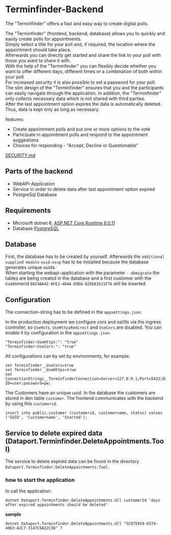 # Terminfinder-Backend

The "Terminfinder" offers a fast and easy way to create digital polls.  

The "Terminfinder" (frontend, backend, database) allows you to quickly and easily create polls for appointments.  
Simply select a title for your poll and, if required, the location where the appointment should take place.  
Afterwards you can directly get started and share the link to your poll with those you want to share it with.  
With the help of the "Terminfinder" you can flexibly decide whether you want to offer different days,
different times or a combination of both within your poll.  
For increased security it is also possible to set a password for your poll.  
The slim design of the "Terminfinder" ensures that you and the participants can easily navigate through the
application. In addition, the "Terminfinder" only collects necessary data which is not shared with third parties.  
After the last appointment option expires the data is automatically deleted.  
Thus, data is kept only as long as necessary.  

features:  
* Create appointment polls and put one or more options to the vote
* Participate in appointment polls and respond to the appointment suggestions
* Choices for responding - "Accept, Decline or Questionable"

[SECURITY.md](./SECURITY.md)

## Parts of the backend

* WebAPI-Application
* Service in order to delete data after last appointment option expired
* PostgreSql Database

## Requirements
* Microsoft dotnet 6, [ASP.NET Core Runtime 6.0.11](https://dotnet.microsoft.com/en-us/download/dotnet/6.0)
* Database [PostgreSQL](https://www.postgresql.org/)

## Database
First, the database has to be created by yourself. Afterwards the `additional supplied module` `uuid-ossp` has to be installed because the database generates unique uuids.  
When starting the webapi-application with the parameter `--dbmigrate` the tables are being created in the database and a first customer with the customerid `80248A42-8FE2-4D4A-89DA-02E683511F76` will be inserted.  

## Configuration
The connection-string has to be defined in the `appsettings.json`.  

In the production deployment we configure cors and ssl/tls via the ingress controller, so `UseHsts`, `UseHttpsRedirect` and `UseCors` are disabled.
You can enable it by configuration in the `appsettings.json`.
```
"Terminfinder:UseHttps:": "true"
"Terminfinder:UseCors:": "true"
```

All configurations can by set by environments, for example:
```
set Terminfinder__UseCors=true
set Terminfinder__UseHttps=true
set ConnectionStrings__TerminfinderConnection=Server=127.0.0.1;Port=5432;Database=terminfinder;User ID=user;password=pw;
```

The Customers have an unique uuid. In the database the customers are stored in den table `customer`. The frontend communicates with the backend by using this `customerid`.  
```
insert into public.customer (customerid, customername, status) values ('GUID', 'Customername', 'Started');
```

## Service to delete expired data (Dataport.Terminfinder.DeleteAppointments.Tool)
The service to delete expired data can be found in the directory `Dataport.Terminfinder.DeleteAppointments.Tool`.  

### how to start the application
to call the application:  
```
dotnet Dataport.Terminfinder.DeleteAppointments.dll customerId 'days after expired appointments should be deleted'
```
**sample**  
```
dotnet Dataport.Terminfinder.DeleteAppointments.dll "5C075919-0374-4063-A2C7-3147C6A22C30" 7
```
